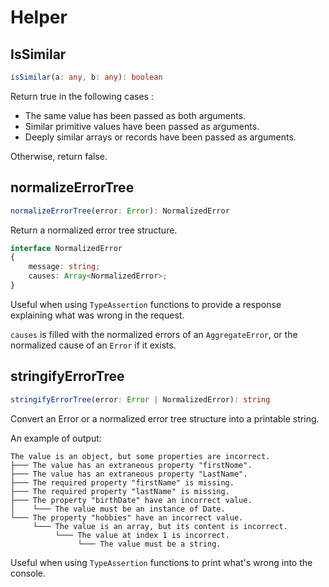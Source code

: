 # Helper

## IsSimilar

```ts
isSimilar(a: any, b: any): boolean
```

Return true in the following cases :

- The same value has been passed as both arguments.
- Similar primitive values have been passed as arguments.
- Deeply similar arrays or records have been passed as arguments.

Otherwise, return false.

## normalizeErrorTree

```ts
normalizeErrorTree(error: Error): NormalizedError
```

Return a normalized error tree structure.

```ts
interface NormalizedError
{
	message: string;
	causes: Array<NormalizedError>;
}
```

Useful when using `TypeAssertion` functions to provide a response explaining what was wrong in the request.

`causes` is filled with the normalized errors of an `AggregateError`, or the normalized cause of an `Error` if it exists.

## stringifyErrorTree

```ts
stringifyErrorTree(error: Error | NormalizedError): string
```

Convert an Error or a normalized error tree structure into a printable string.

An example of output:

```
The value is an object, but some properties are incorrect.
├─── The value has an extraneous property "firstNome".
├─── The value has an extraneous property "LastName".
├─── The required property "firstName" is missing.
├─── The required property "lastName" is missing.
├─── The property "birthDate" have an incorrect value.
│    └─── The value must be an instance of Date.
└─── The property "hobbies" have an incorrect value.
     └─── The value is an array, but its content is incorrect.
          └─── The value at index 1 is incorrect.
               └─── The value must be a string.
```

Useful when using `TypeAssertion` functions to print what's wrong into the console.
